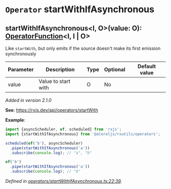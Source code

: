 # `Operator` startWithIfAsynchronous

## startWithIfAsynchronous\<I, O>(value: O): [OperatorFunction](https://rxjs.dev/api/index/interface/OperatorFunction)\<I, I | O>

Like <code>startWith</code>, but only emits if the source doesn't make its first emission synchronously

| **Parameter** | **Description** | **Type** | **Optional** | **Default value** |
|---------------|-----------------|----------|--------------|-------------------|
| value | Value to start with | <span>O</span> | No |  |

*Added in version 2.1.0*

**See**: https://rxjs.dev/api/operators/startWith

**Example**:
```typescript
import {asyncScheduler, of, scheduled} from 'rxjs';
import {startWithIfAsynchronous} from '@aloreljs/rxutils/operators';

scheduled(of('b'), asyncScheduler)
  .pipe(startWithIfAsynchronous('a'))
  .subscribe(console.log); // "a", "b"

of('b')
  .pipe(startWithIfAsynchronous('a'))
  .subscribe(console.log); // "b"
```

*Defined in [operators/startWithIfAsynchronous.ts:22:39](https://github.com/Alorel/rxutils/blob/7f8a5b2/projects/rxutils/operators/startWithIfAsynchronous.ts#L22).*